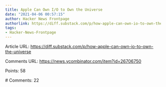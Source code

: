 ```yaml
---
title: Apple Can Own I/O to Own the Universe
date: "2021-04-06 00:57:15"
author: Hacker News Frontpage
authorlink: https://diff.substack.com/p/how-apple-can-own-io-to-own-the-universe
tags:
- Hacker-News-Frontpage
---
```


<p>Article URL: <a href="https://diff.substack.com/p/how-apple-can-own-io-to-own-the-universe">https://diff.substack.com/p/how-apple-can-own-io-to-own-the-universe</a></p>
<p>Comments URL: <a href="https://news.ycombinator.com/item?id=26706750">https://news.ycombinator.com/item?id=26706750</a></p>
<p>Points: 58</p>
<p># Comments: 22</p>

